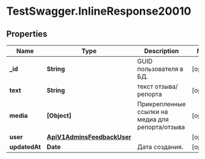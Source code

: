 # TestSwagger.InlineResponse20010

## Properties

Name | Type | Description | Notes
------------ | ------------- | ------------- | -------------
**_id** | **String** | GUID пользователя в БД. | [optional] 
**text** | **String** | текст отзыва/репорта | [optional] 
**media** | **[Object]** | Прикрепленные ссылки на медиа для репорта/отзыва | [optional] 
**user** | [**ApiV1AdminsFeedbackUser**](ApiV1AdminsFeedbackUser.md) |  | [optional] 
**updatedAt** | **Date** | Дата создания. | [optional] 


